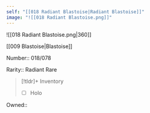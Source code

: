 ```yaml
---
self: "[[018 Radiant Blastoise|Radiant Blastoise]]"
image: "![[018 Radiant Blastoise.png]]"
---
```


![[018 Radiant Blastoise.png|360]]

[[009 Blastoise|Blastoise]]

Number:: 018/078

Rarity:: Radiant Rare

> [!tldr]+ Inventory
> - [ ] Holo

Owned:: 

